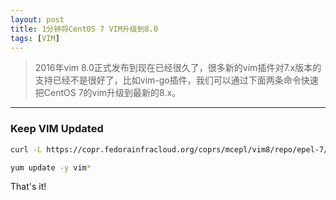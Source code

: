 ```yaml
---
layout: post
title: 1分钟将CentOS 7 VIM升级到8.0
tags: [VIM]
---
```


> 2016年vim 8.0正式发布到现在已经很久了，很多新的vim插件对7.x版本的支持已经不是很好了，比如vim-go插件，我们可以通过下面两条命令快速把CentOS 7的vim升级到最新的8.x。

------

### Keep VIM Updated


```sh
curl -L https://copr.fedorainfracloud.org/coprs/mcepl/vim8/repo/epel-7/mcepl-vim8-epel-7.repo -o /etc/yum.repos.d/mcepl-vim8-epel-7.repo

yum update -y vim*

```

That's it!




